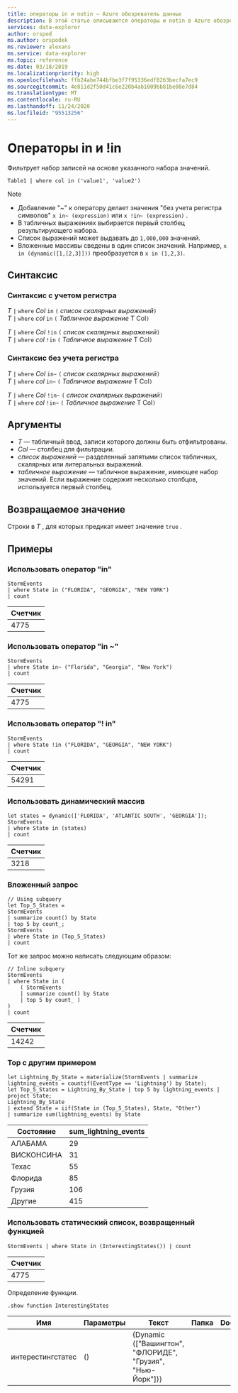 ```yaml
---
title: операторы in и notin — Azure обозреватель данных
description: В этой статье описываются операторы и notin в Azure обозреватель данных.
services: data-explorer
author: orspod
ms.author: orspodek
ms.reviewer: alexans
ms.service: data-explorer
ms.topic: reference
ms.date: 03/18/2019
ms.localizationpriority: high
ms.openlocfilehash: ffb24abe744bfbe3f7f95336edf0263becfa7ec9
ms.sourcegitcommit: 4e811d2f50d41c6e220b4ab1009bb81be08e7d84
ms.translationtype: MT
ms.contentlocale: ru-RU
ms.lasthandoff: 11/24/2020
ms.locfileid: "95513256"
---
```

# <a name="in-and-in-operators"></a>Операторы in и !in

Фильтрует набор записей на основе указанного набора значений.

```kusto
Table1 | where col in ('value1', 'value2')
```

> [!NOTE]
> * Добавление "~" к оператору делает значения "без учета регистра символов" `x in~ (expression)` или `x !in~ (expression)` .
> * В табличных выражениях выбирается первый столбец результирующего набора.
> * Список выражений может выдавать до `1,000,000` значений.
> * Вложенные массивы сведены в один список значений. Например, `x in (dynamic([1,[2,3]]))` преобразуется в `x in (1,2,3)`.
 
## <a name="syntax"></a>Синтаксис

### <a name="case-sensitive-syntax"></a>Синтаксис с учетом регистра

*T* `|` `where` *Col* `in` `(` *список скалярных выражений*`)`   
*T* `|` `where` *col* `in` `(` *Табличное выражение* T Col`)`   
 
*T* `|` `where` *Col* `!in` `(` *список скалярных выражений*`)`  
*T* `|` `where` *col* `!in` `(` *Табличное выражение* T Col`)`   

### <a name="case-insensitive-syntax"></a>Синтаксис без учета регистра

*T* `|` `where` *Col* `in~` `(` *список скалярных выражений*`)`   
*T* `|` `where` *col* `in~` `(` *Табличное выражение* T Col`)`   
 
*T* `|` `where` *Col* `!in~` `(` *список скалярных выражений*`)`  
*T* `|` `where` *col* `!in~` `(` *Табличное выражение* T Col`)`   

## <a name="arguments"></a>Аргументы

* *T* — табличный ввод, записи которого должны быть отфильтрованы.
* *Col* — столбец для фильтрации.
* *список выражений* — разделенный запятыми список табличных, скалярных или литеральных выражений.
* *табличное выражение* — табличное выражение, имеющее набор значений. Если выражение содержит несколько столбцов, используется первый столбец.

## <a name="returns"></a>Возвращаемое значение

Строки в *T* , для которых предикат имеет значение `true` .

## <a name="examples"></a>Примеры  

### <a name="use-in-operator"></a>Использовать оператор "in"

<!-- csl: https://help.kusto.windows.net:443/Samples -->
```kusto
StormEvents 
| where State in ("FLORIDA", "GEORGIA", "NEW YORK") 
| count
```

|Счетчик|
|---|
|4775|  

### <a name="use-in-operator"></a>Использовать оператор "in ~"  

<!-- csl: https://help.kusto.windows.net:443/Samples -->
```kusto
StormEvents 
| where State in~ ("Florida", "Georgia", "New York") 
| count
```

|Счетчик|
|---|
|4775|  

### <a name="use-in-operator"></a>Использовать оператор "! in"

<!-- csl: https://help.kusto.windows.net:443/Samples -->
```kusto
StormEvents 
| where State !in ("FLORIDA", "GEORGIA", "NEW YORK") 
| count
```

|Счетчик|
|---|
|54291|  


### <a name="use-dynamic-array"></a>Использовать динамический массив

<!-- csl: https://help.kusto.windows.net:443/Samples -->
```kusto
let states = dynamic(['FLORIDA', 'ATLANTIC SOUTH', 'GEORGIA']);
StormEvents 
| where State in (states)
| count
```

|Счетчик|
|---|
|3218|

### <a name="subquery"></a>Вложенный запрос

<!-- csl: https://help.kusto.windows.net:443/Samples -->
```kusto
// Using subquery
let Top_5_States = 
StormEvents
| summarize count() by State
| top 5 by count_; 
StormEvents 
| where State in (Top_5_States) 
| count
```

Тот же запрос можно написать следующим образом:

<!-- csl: https://help.kusto.windows.net:443/Samples -->
```kusto
// Inline subquery 
StormEvents 
| where State in (
    ( StormEvents
    | summarize count() by State
    | top 5 by count_ )
) 
| count
```

|Счетчик|
|---|
|14242|  

### <a name="top-with-other-example"></a>Top с другим примером

<!-- csl: https://help.kusto.windows.net:443/Samples -->
```kusto
let Lightning_By_State = materialize(StormEvents | summarize lightning_events = countif(EventType == 'Lightning') by State);
let Top_5_States = Lightning_By_State | top 5 by lightning_events | project State; 
Lightning_By_State
| extend State = iif(State in (Top_5_States), State, "Other")
| summarize sum(lightning_events) by State 
```

| Состояние     | sum_lightning_events |
|-----------|----------------------|
| АЛАБАМА   | 29                   |
| ВИСКОНСИНА | 31                   |
| Техас     | 55                   |
| Флорида   | 85                   |
| Грузия   | 106                  |
| Другие     | 415                  |

### <a name="use-a-static-list-returned-by-a-function"></a>Использовать статический список, возвращенный функцией

<!-- csl: https://help.kusto.windows.net:443/Samples -->
```kusto
StormEvents | where State in (InterestingStates()) | count

```

|Счетчик|
|---|
|4775|  

Определение функции.

<!-- csl: https://help.kusto.windows.net:443/Samples -->
```kusto
.show function InterestingStates
```

|Имя|Параметры|Текст|Папка|DocString|
|---|---|---|---|---|
|интерестингстатес|()|{Dynamic (["Вашингтон", "ФЛОРИДЕ", "Грузия", "Нью-Йорк"])}
